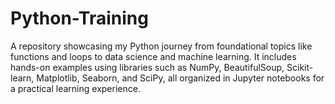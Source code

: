 # Python-Training
A repository showcasing my Python journey from foundational topics like functions and loops to data science and machine learning. It includes hands-on examples using libraries such as NumPy, BeautifulSoup, Scikit-learn, Matplotlib, Seaborn, and SciPy, all organized in Jupyter notebooks for a practical learning experience.
